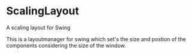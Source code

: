 # ScalingLayout
A scaling layout for Swing

This is a layoutmanager for swing which set's the size and postion of the components considering the size of the window.
